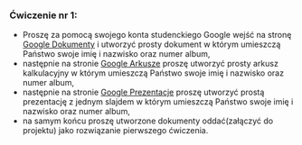 ### Ćwiczenie nr 1:
* Proszę za pomocą swojego konta studenckiego Google wejść na stronę [Google Dokumenty](https://docs.google.com/document) i utworzyć prosty dokument w którym umieszczą Państwo swoje imię i nazwisko oraz numer album,
* następnie na stronie [Google Arkusze](https://docs.google.com/spreadsheets) proszę utworzyć prosty arkusz kalkulacyjny w którym umieszczą Państwo swoje imię i nazwisko oraz numer album,
* następnie na stronie [Google Prezentacje](https://docs.google.com/presentation) proszę utworzyć prostą prezentację z jednym slajdem w którym umieszczą Państwo swoje imię i nazwisko oraz numer album,
* na samym końcu proszę utworzone dokumenty oddać(załączyć do projektu) jako rozwiązanie pierwszego ćwiczenia.